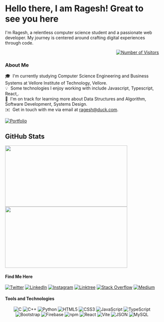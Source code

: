 # Hello there, I am Ragesh! Great to see you here


I'm Ragesh, a relentless computer science student and a passionate web developer. My journey is centered around crafting digital experiences through code.
<div style="display: flex; justify-content: flex-end;">
    <a href="https://github.com/rageshx/"><img src="https://visitor-badge.laobi.icu/badge?page_id=ezhillragesh/ezhillragesh.github.io" alt="Number of Visitors"></a>
</div>

### About Me 
  🎓 &nbsp;I'm currently studying Computer Science Engineering and Business Systems at Vellore Institute of Technology, Vellore.\
  💡 &nbsp;Some technologies I enjoy working with include Javascript, Typescript, React,.\
  🌱 &nbsp;I'm on track for learning more about Data Structures and Algorithm, Software Development, Systems Design.\
  ✉️ &nbsp;Get in touch with me via email at ragesh@duck.com. 

 <b> </b>

[![Portfolio](https://img.shields.io/badge/Portfolio-Visit%20Me-239120?style=for-the-badge&logo=dev.to&logoColor=white)](https://ragesh.me/)

## GitHub Stats
<img src="https://github-readme-stats.vercel.app/api?username=ezhillragesh&show_icons=true&count_private=true&theme=dark" width="400" height="200">
<img src="http://github-readme-streak-stats.herokuapp.com/?user=ezhillragesh&theme=dark" width="400" height="200">



#### Find Me Here

[![Twitter](https://img.shields.io/badge/Twitter-1DA1F2?style=for-the-badge&logo=twitter&logoColor=white)](https://twitter.com/rageshwise)
[![LinkedIn](https://img.shields.io/badge/LinkedIn-0077B5?style=for-the-badge&logo=linkedin&logoColor=white&link=https://www.linkedin.com/in/ezhillragesh/)](https://www.linkedin.com/in/ezhillragesh/)
[![Instagram](https://img.shields.io/badge/Instagram-E4405F?style=for-the-badge&logo=instagram&logoColor=white&link=https://instagram.com/rage5h/)](https://instagram.com/ragesh.x)
[![Linktree](https://img.shields.io/badge/linktree-39E09B?style=for-the-badge&logo=linktree&logoColor=black)](https://linktr.ee/ezhillragesh)
[![Stack Overflow](https://img.shields.io/badge/Stack_Overflow-FE7A16?style=for-the-badge&logo=stack-overflow&logoColor=white)](https://stackoverflow.com/users/14075313/ragesh)
[![Medium](https://img.shields.io/badge/Medium-12100E?style=for-the-badge&logo=medium&logoColor=white)](https://medium.com/@ezhillragesh)
#### Tools and Technologies

<p align="center">
  <img src="https://img.shields.io/badge/C-00599C?style=for-the-badge&logo=c&logoColor=white" alt="C">
  <img src="https://img.shields.io/badge/C%2B%2B-00599C?style=for-the-badge&logo=c%2B%2B&logoColor=white" alt="C++">
  <img src="https://img.shields.io/badge/Python-3776AB?style=for-the-badge&logo=python&logoColor=white" alt="Python">
  <img src="https://img.shields.io/badge/HTML5-E34F26?style=for-the-badge&logo=html5&logoColor=white" alt="HTML5">
  <img src="https://img.shields.io/badge/CSS3-1572B6?style=for-the-badge&logo=css3&logoColor=white" alt="CSS3">
  <img src="https://img.shields.io/badge/JavaScript-323330?style=for-the-badge&logo=javascript&logoColor=F7DF1E" alt="JavaScript">
  <img src="https://img.shields.io/badge/TypeScript-007ACC?style=for-the-badge&logo=typescript&logoColor=white" alt="TypeScript">
  <img src="https://img.shields.io/badge/Bootstrap-563D7C?style=for-the-badge&logo=bootstrap&logoColor=white" alt="Bootstrap">
  <img src="https://img.shields.io/badge/Firebase-FFCA28?style=for-the-badge&logo=firebase&logoColor=black" alt="Firebase">
  <img src="https://img.shields.io/badge/npm-CB3837?style=for-the-badge&logo=npm&logoColor=white" alt="npm">
  <img src="https://img.shields.io/badge/React-20232A?style=for-the-badge&logo=react&logoColor=61DAFB" alt="React">
  <img src="https://img.shields.io/badge/Vite-B73BFE?style=for-the-badge&logo=vite&logoColor=FFD62E" alt="Vite">
  <img src="https://img.shields.io/badge/JSON-5E5C5C?style=for-the-badge&logo=json&logoColor=white" alt="JSON">
  <img src="https://img.shields.io/badge/MySQL-00000F?style=for-the-badge&logo=mysql&logoColor=white" alt="MySQL">
</p>


<!-- https://vscode.dev/profile/github/6a8724caa7c823da87ec0bd122f54b97              vscode profile    --> 
